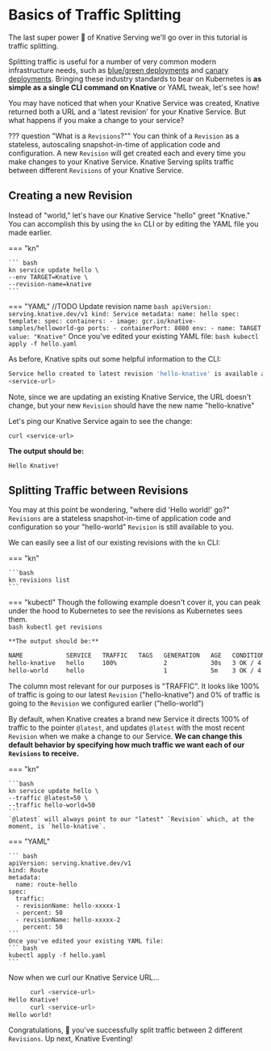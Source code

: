 # Basics of Traffic Splitting
The last super power :rocket: of Knative Serving we'll go over in this tutorial is traffic splitting.

Splitting traffic is useful for a number of very common modern infrastructure needs, such as <a href= "https://martinfowler.com/bliki/BlueGreenDeployment.html" target="blank_">blue/green deployments</a> and <a href="https://martinfowler.com/bliki/CanaryRelease.html" target="blank_">canary deployments</a>. Bringing these industry standards to bear on Kubernetes is **as simple as a single CLI command on Knative** or YAML tweak, let's see how!

You may have noticed that when your Knative Service was created, Knative returned both a URL and a 'latest revision' for your Knative Service. But what happens if you make a change to your service?

??? question "What is a `Revisions`?""
    You can think of a `Revision` as a stateless, autoscaling snapshot-in-time of application code and configuration. A new `Revision` will get created each and every time you make changes to your Knative Service. Knative Serving splits traffic between different `Revisions` of your Knative Service.


## Creating a new Revision
Instead of "world," let's have our Knative Service "hello" greet "Knative." You can accomplish this by using the `kn` CLI or by editing the YAML file you made earlier.

=== "kn"

    ``` bash
    kn service update hello \
    --env TARGET=Knative \
    --revision-name=knative
    ```

=== "YAML"
    //TODO Update revision name
    ``` bash
    apiVersion: serving.knative.dev/v1
    kind: Service
    metadata:
      name: hello
    spec:
      template:
        spec:
          containers:
            - image: gcr.io/knative-samples/helloworld-go
              ports:
                - containerPort: 8080
              env:
                - name: TARGET
                  value: "Knative"
    ```
    Once you've edited your existing YAML file:
    ``` bash
    kubectl apply -f hello.yaml
    ```

As before, Knative spits out some helpful information to the CLI:
```bash
Service hello created to latest revision 'hello-knative' is available at URL:
<service-url>
```

Note, since we are updating an existing Knative Service, the URL doesn't change, but your new `Revision` should have the new name "hello-knative"

Let's ping our Knative Service again to see the change:
```
curl <service-url>
```

**The output should be:**
```
Hello Knative!
```

## Splitting Traffic between Revisions
You may at this point be wondering, "where did 'Hello world!' go?" `Revisions` are a stateless snapshot-in-time of application code and configuration so your "hello-world" `Revision` is still available to you.

We can easily see a list of our existing revisions with the `kn` CLI:


=== "kn"

    ```bash
    kn revisions list
    ```

=== "kubectl"
     Though the following example doesn't cover it, you can peak under the hood to Kubernetes to see the revisions as Kubernetes sees them.  
    ```bash
    kubectl get revisions
    ```

    **The output should be:**
```bash
NAME            SERVICE   TRAFFIC   TAGS   GENERATION   AGE   CONDITIONS   READY   REASON
hello-knative   hello     100%             2            30s   3 OK / 4     True    
hello-world     hello                      1            5m    3 OK / 4     True    
```

The column most relevant for our purposes is "TRAFFIC". It looks like 100% of traffic is going to our latest `Revision` ("hello-knative") and 0% of traffic is going to the `Revision` we configured earlier ("hello-world")

By default, when Knative creates a brand new Service it directs 100% of traffic to the pointer `@latest`, and updates `@latest` with the most recent `Revision` when we make a change to our Service. **We can change this default behavior by specifying how much traffic we want each of our `Revisions` to receive.**

=== "kn"

    ```bash
    kn service update hello \
    --traffic @latest=50 \
    --traffic hello-world=50
    ```
    `@latest` will always point to our "latest" `Revision` which, at the moment, is `hello-knative`.

=== "YAML"

    ``` bash
    apiVersion: serving.knative.dev/v1
    kind: Route
    metadata:
      name: route-hello
    spec:
      traffic:
      - revisionName: hello-xxxxx-1
      - percent: 50
      - revisionName: hello-xxxxx-2
        percent: 50
    ```
    Once you've edited your existing YAML file:
    ``` bash
    kubectl apply -f hello.yaml
    ```

Now when we curl our Knative Service URL...
```bash
      curl <service-url>
Hello Knative!
      curl <service-url>
Hello world!
```

Congratulations, :tada: you've successfully split traffic between 2 different `Revisions`. Up next, Knative Eventing!
